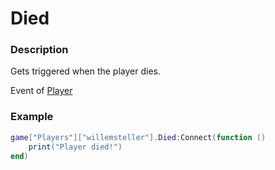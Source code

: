 # Died
### Description
Gets triggered when the player dies.

Event of [Player](/classes/Player/)

### Example
```lua
game["Players"]["willemsteller"].Died:Connect(function ()
    print("Player died!")
end)
```